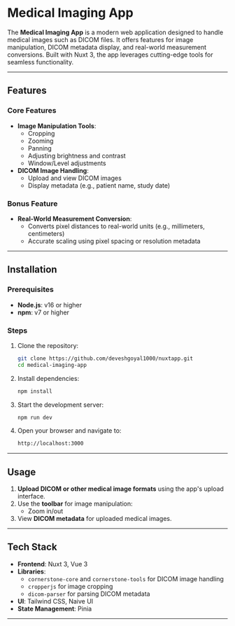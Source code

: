 # Medical Imaging App

The **Medical Imaging App** is a modern web application designed to handle medical images such as DICOM files. It offers features for image manipulation, DICOM metadata display, and real-world measurement conversions. Built with Nuxt 3, the app leverages cutting-edge tools for seamless functionality.

---

## Features

### Core Features
- **Image Manipulation Tools**:
  - Cropping
  - Zooming
  - Panning
  - Adjusting brightness and contrast
  - Window/Level adjustments
- **DICOM Image Handling**:
  - Upload and view DICOM images
  - Display metadata (e.g., patient name, study date)

### Bonus Feature
- **Real-World Measurement Conversion**:
  - Converts pixel distances to real-world units (e.g., millimeters, centimeters)
  - Accurate scaling using pixel spacing or resolution metadata

---

## Installation

### Prerequisites
- **Node.js**: v16 or higher
- **npm**: v7 or higher

### Steps

1. Clone the repository:
    ```bash
    git clone https://github.com/deveshgoyal1000/nuxtapp.git
    cd medical-imaging-app
    ```

2. Install dependencies:
    ```bash
    npm install
    ```

3. Start the development server:
    ```bash
    npm run dev
    ```

4. Open your browser and navigate to:
    ```bash
    http://localhost:3000
    ```

---

## Usage

1. **Upload DICOM or other medical image formats** using the app's upload interface.
2. Use the **toolbar** for image manipulation:
   - Zoom in/out
3. View **DICOM metadata** for uploaded medical images.

---

## Tech Stack

- **Frontend**: Nuxt 3, Vue 3
- **Libraries**:
  - `cornerstone-core` and `cornerstone-tools` for DICOM image handling
  - `cropperjs` for image cropping
  - `dicom-parser` for parsing DICOM metadata
- **UI**: Tailwind CSS, Naive UI
- **State Management**: Pinia

---